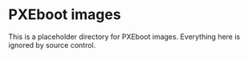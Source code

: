 PXEboot images
==============

This is a placeholder directory for PXEboot images.  Everything here is ignored
by source control.

